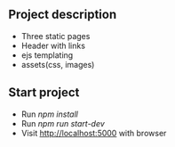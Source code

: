 
## Project description

- Three static pages
- Header with links
- ejs templating
- assets(css, images)

## Start project

- Run *npm install*
- Run *npm run start-dev*
- Visit [http://localhost:5000](http://localhost:5000) with browser